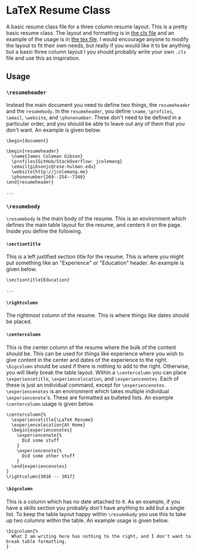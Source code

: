 # LaTeX Resume Class

A basic resume class file for a three column resume layout. This is a pretty
basic resume class. The layout and formatting is
in [the cls file](./resumeclass.cls) and an example of the usage is
in [the tex file](./resume.tex). I would encourage anyone to modify the layout
to fit their own needs, but really if you would like it to be anything but a
basic three column layout I you should probably write your own `.cls` file and
use this as inspiration.

## Usage

### `\resumeheader`

Instead the main document you need to define two things, the `resumeheader` and
the `resumebody`. In the `resumeheader`, you define `\name`, `\profiles`,
`\email`, `\website`, and `\phonenumber`. These don't need to be defined in a
particular order, and you should be able to leave out any of them that you don't
want. An example is given below.

```
\begin{document}

\begin{resumeheader}
  \name{James Coleman Gibson}
  \profiles{GitHub/StackOverflow: jcolemang}
  \email{gibsonjc@rose-hulman.edu}
  \website{http://jcolemang.me}
  \phonenumber{269--254--7340}
\end{resumeheader}

...
```

### `\resumebody`

`\resumebody` is the main body of the resume. This is an environment which
defines the main table layout for the resume, and centers it on the page. Inside
you define the following.

#### `\sectiontitle`

This is a left justified section title for the resume. This is where you might
put something like an "Experience" or "Education" header. An example is given below.

```
\sectiontitle{Education}

...
```

#### `\rightcolumn`

The rightmost column of the resume. This is where things like dates should be
placed.

#### `\centercolumn`

This is the center column of the resume where the bulk of the content should be.
This can be used for things like experience where you wish to give content in
the center and dates of the experience to the right. `\bigcolumn` should be used
if there is nothing to add to the right. Otherwise, you will likely break the
table layout. Within a `\centercolumn` you can place `\experiencetitle`,
`\experiencelocation`, and `\experiencenotes`. Each of these is just an
individual command, except for `\experiencenotes`. `\experiencenotes` is an
environment which takes multiple individual `\experiencenote`'s. These are
formatted as bulleted lists. An example `\centercolumn` usage is given below.

```
\centercolumn{%
  \experiencetitle{\LaTeX Resume}
  \experiencelocation{At Home}
  \begin{experiencenotes}
    \experiencenote{%
      Did some stuff
    }
    \experiencenote{%
      Did some other stuff
    }
  \end{experiencenotes}
}
\rightcolumn{3016 -- 3017}
```

#### `\bigcolumn`

This is a column which has no date attached to it. As an example, if you have a
skills section you probably don't have anything to add but a single list. To
keep the table layout happy within `\resumebody` you use this to take up two
columns within the table. An example usage is given below.
```
\bigcolumn{%
  What I am writing here has nothing to the right, and I don't want to break table formatting.
}
```
